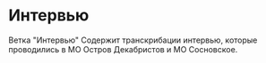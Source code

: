 # Интервью
Ветка "Интервью" Содержит транскрибации интервью, которые проводились в МО Остров Декабристов и МО Сосновское.
